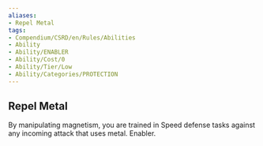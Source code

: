 ```yaml
---
aliases:
- Repel Metal
tags:
- Compendium/CSRD/en/Rules/Abilities
- Ability
- Ability/ENABLER
- Ability/Cost/0
- Ability/Tier/Low
- Ability/Categories/PROTECTION
---
```


  
## Repel Metal  
By manipulating magnetism, you are trained in Speed defense tasks against any incoming attack that uses metal. Enabler. 